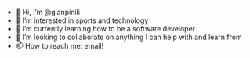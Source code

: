 - 👋 Hi, I’m @gianpinili
- 👀 I’m interested in sports and technology
- 🌱 I’m currently learning how to be a software developer
- 💞️ I’m looking to collaborate on anything I can help with and learn from
- 📫 How to reach me: email!

<!---
gianpinili/gianpinili is a ✨ special ✨ repository because its `README.md` (this file) appears on your GitHub profile.
You can click the Preview link to take a look at your changes.
--->
